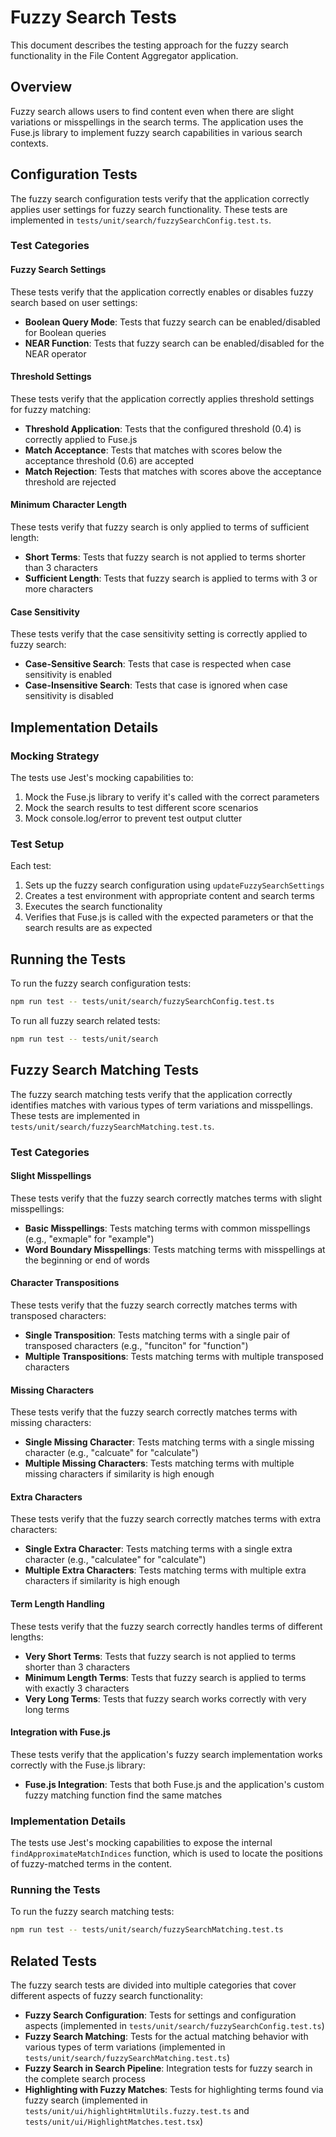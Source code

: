 # Fuzzy Search Tests

This document describes the testing approach for the fuzzy search functionality in the File Content Aggregator application.

## Overview

Fuzzy search allows users to find content even when there are slight variations or misspellings in the search terms. The application uses the Fuse.js library to implement fuzzy search capabilities in various search contexts.

## Configuration Tests

The fuzzy search configuration tests verify that the application correctly applies user settings for fuzzy search functionality. These tests are implemented in `tests/unit/search/fuzzySearchConfig.test.ts`.

### Test Categories

#### Fuzzy Search Settings

These tests verify that the application correctly enables or disables fuzzy search based on user settings:

- **Boolean Query Mode**: Tests that fuzzy search can be enabled/disabled for Boolean queries
- **NEAR Function**: Tests that fuzzy search can be enabled/disabled for the NEAR operator

#### Threshold Settings

These tests verify that the application correctly applies threshold settings for fuzzy matching:

- **Threshold Application**: Tests that the configured threshold (0.4) is correctly applied to Fuse.js
- **Match Acceptance**: Tests that matches with scores below the acceptance threshold (0.6) are accepted
- **Match Rejection**: Tests that matches with scores above the acceptance threshold are rejected

#### Minimum Character Length

These tests verify that fuzzy search is only applied to terms of sufficient length:

- **Short Terms**: Tests that fuzzy search is not applied to terms shorter than 3 characters
- **Sufficient Length**: Tests that fuzzy search is applied to terms with 3 or more characters

#### Case Sensitivity

These tests verify that the case sensitivity setting is correctly applied to fuzzy search:

- **Case-Sensitive Search**: Tests that case is respected when case sensitivity is enabled
- **Case-Insensitive Search**: Tests that case is ignored when case sensitivity is disabled

## Implementation Details

### Mocking Strategy

The tests use Jest's mocking capabilities to:

1. Mock the Fuse.js library to verify it's called with the correct parameters
2. Mock the search results to test different score scenarios
3. Mock console.log/error to prevent test output clutter

### Test Setup

Each test:

1. Sets up the fuzzy search configuration using `updateFuzzySearchSettings`
2. Creates a test environment with appropriate content and search terms
3. Executes the search functionality
4. Verifies that Fuse.js is called with the expected parameters or that the search results are as expected

## Running the Tests

To run the fuzzy search configuration tests:

```bash
npm run test -- tests/unit/search/fuzzySearchConfig.test.ts
```

To run all fuzzy search related tests:

```bash
npm run test -- tests/unit/search
```

## Fuzzy Search Matching Tests

The fuzzy search matching tests verify that the application correctly identifies matches with various types of term variations and misspellings. These tests are implemented in `tests/unit/search/fuzzySearchMatching.test.ts`.

### Test Categories

#### Slight Misspellings

These tests verify that the fuzzy search correctly matches terms with slight misspellings:

- **Basic Misspellings**: Tests matching terms with common misspellings (e.g., "exmaple" for "example")
- **Word Boundary Misspellings**: Tests matching terms with misspellings at the beginning or end of words

#### Character Transpositions

These tests verify that the fuzzy search correctly matches terms with transposed characters:

- **Single Transposition**: Tests matching terms with a single pair of transposed characters (e.g., "funciton" for "function")
- **Multiple Transpositions**: Tests matching terms with multiple transposed characters

#### Missing Characters

These tests verify that the fuzzy search correctly matches terms with missing characters:

- **Single Missing Character**: Tests matching terms with a single missing character (e.g., "calcuate" for "calculate")
- **Multiple Missing Characters**: Tests matching terms with multiple missing characters if similarity is high enough

#### Extra Characters

These tests verify that the fuzzy search correctly matches terms with extra characters:

- **Single Extra Character**: Tests matching terms with a single extra character (e.g., "calculatee" for "calculate")
- **Multiple Extra Characters**: Tests matching terms with multiple extra characters if similarity is high enough

#### Term Length Handling

These tests verify that the fuzzy search correctly handles terms of different lengths:

- **Very Short Terms**: Tests that fuzzy search is not applied to terms shorter than 3 characters
- **Minimum Length Terms**: Tests that fuzzy search is applied to terms with exactly 3 characters
- **Very Long Terms**: Tests that fuzzy search works correctly with very long terms

#### Integration with Fuse.js

These tests verify that the application's fuzzy search implementation works correctly with the Fuse.js library:

- **Fuse.js Integration**: Tests that both Fuse.js and the application's custom fuzzy matching function find the same matches

### Implementation Details

The tests use Jest's mocking capabilities to expose the internal `findApproximateMatchIndices` function, which is used to locate the positions of fuzzy-matched terms in the content.

### Running the Tests

To run the fuzzy search matching tests:

```bash
npm run test -- tests/unit/search/fuzzySearchMatching.test.ts
```

## Related Tests

The fuzzy search tests are divided into multiple categories that cover different aspects of fuzzy search functionality:

- **Fuzzy Search Configuration**: Tests for settings and configuration aspects (implemented in `tests/unit/search/fuzzySearchConfig.test.ts`)
- **Fuzzy Search Matching**: Tests for the actual matching behavior with various types of term variations (implemented in `tests/unit/search/fuzzySearchMatching.test.ts`)
- **Fuzzy Search in Search Pipeline**: Integration tests for fuzzy search in the complete search process
- **Highlighting with Fuzzy Matches**: Tests for highlighting terms found via fuzzy search (implemented in `tests/unit/ui/highlightHtmlUtils.fuzzy.test.ts` and `tests/unit/ui/HighlightMatches.test.tsx`)

